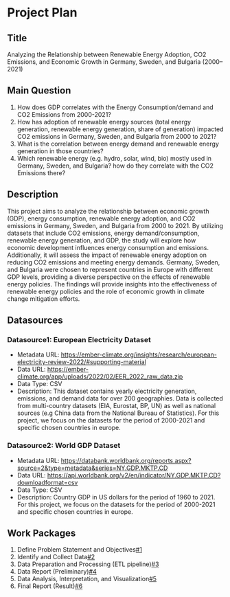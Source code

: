 # Project Plan

## Title
<!-- Give your project a short title. -->
Analyzing the Relationship between Renewable Energy Adoption, CO2 Emissions, and Economic Growth in Germany, Sweden, and Bulgaria (2000–2021)

## Main Question

<!-- Think about one main question you want to answer based on the data. -->
1. How does GDP correlates with the Energy Consumption/demand and CO2 Emissions from 2000-2021?
2. How has adoption of renewable energy sources (total energy generation, renewable energy generation, share of generation) impacted CO2 emissions in Germany, Sweden, and Bulgaria from 2000 to 2021?
3. What is the correlation between energy demand and renewable energy generation in those countries?
4. Which renewable energy (e.g. hydro, solar, wind, bio) mostly used in Germany, Sweden, and Bulgaria? how do they correlate with the CO2 Emissions there?

## Description

<!-- Describe your data science project in max. 200 words. Consider writing about why and how you attempt it. -->
This project aims to analyze the relationship between economic growth (GDP), energy consumption, renewable energy adoption, and CO2 emissions in Germany, Sweden, and Bulgaria from 2000 to 2021. By utilizing datasets that include CO2 emissions, energy demand/consumption, renewable energy generation, and GDP, the study will explore how economic development influences energy consumption and emissions. Additionally, it will assess the impact of renewable energy adoption on reducing CO2 emissions and meeting energy demands. Germany, Sweden, and Bulgaria were chosen to represent countries in Europe with different GDP levels, providing a diverse perspective on the effects of renewable energy policies. The findings will provide insights into the effectiveness of renewable energy policies and the role of economic growth in climate change mitigation efforts.

## Datasources

<!-- Describe each datasources you plan to use in a section. Use the prefic "DatasourceX" where X is the id of the datasource. -->

### Datasource1: European Electricity Dataset
* Metadata URL: https://ember-climate.org/insights/research/european-electricity-review-2022/#supporting-material
* Data URL: https://ember-climate.org/app/uploads/2022/02/EER_2022_raw_data.zip
* Data Type: CSV
* Description: This dataset contains yearly electricity generation, emissions, and demand data for over 200 geographies. Data is collected from multi-country datasets (EIA, Eurostat, BP, UN) as well as national sources (e.g China data from the National Bureau of Statistics). For this project, we focus on the datasets for the period of 2000-2021 and specific chosen countries in europe.

### Datasource2: World GDP Dataset
* Metadata URL: https://databank.worldbank.org/reports.aspx?source=2&type=metadata&series=NY.GDP.MKTP.CD
* Data URL: https://api.worldbank.org/v2/en/indicator/NY.GDP.MKTP.CD?downloadformat=csv
* Data Type: CSV
* Description: Country GDP in US dollars for the period of 1960 to 2021. For this project, we focus on the datasets for the period of 2000-2021 and specific chosen countries in europe. 

## Work Packages

<!-- List of work packages ordered sequentially, each pointing to an issue with more details. -->

1. Define Problem Statement and Objectives[#1][i1]
2. Identify and Collect Data[#2][i2]
2. Data Preparation and Processing (ETL pipeline)[#3][i3]
3. Data Report (Preliminary)[#4][i4]
3. Data Analysis, Interpretation, and Visualization[#5][i5]
4. Final Report (Result)[#6][i6]

[i1]: https://github.com/Jovinjo/made-rep/issues/1
[i2]: https://github.com/Jovinjo/made-rep/issues/2
[i3]: https://github.com/Jovinjo/made-rep/issues/3
[i4]: https://github.com/Jovinjo/made-rep/issues/4
[i5]: https://github.com/Jovinjo/made-rep/issues/5
[i6]: https://github.com/Jovinjo/made-rep/issues/6


